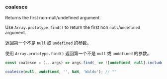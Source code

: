 ### coalesce

Returns the first non-null/undefined argument.

Use `Array.prototype.find()` to return the first non `null`/`undefined` argument.

返回第一个不是 `null` 或 `undefined` 的参数。

使用 `Array.prototype.find()` 返回第一个不是 `null` 或 `undefined` 的参数。

```js
const coalesce = (...args) => args.find(_ => ![undefined, null].includes(_));
```

```js
coalesce(null, undefined, '', NaN, 'Waldo'); // ""
```
